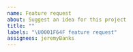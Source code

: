 ```yaml
---
name: Feature request
about: Suggest an idea for this project
title: ""
labels: "\U0001F64F feature request"
assignees: jeremyBanks
---
```

